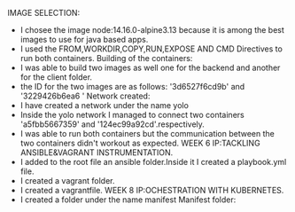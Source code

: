 IMAGE SELECTION:
* I chosee the image node:14.16.0-alpine3.13 because it is among the best images to use for java based apps.
* I used the FROM,WORKDIR,COPY,RUN,EXPOSE AND CMD Directives to run both containers.
Building of the containers:
* I was able to build two images as well one for the backend and another for the client folder.
* the ID for the two images are as follows: '3d6527f6cd9b' and '3229426b6ea6 '
Network created:
* I have created a network under the name yolo 
* Inside the yolo network I managed to connect two containers 'a5fbb5667359' and '124ec99a92cd'.respectively.
* I was able to run both containers but the communication between the two containers didn't workout as expected.
WEEK 6 IP:TACKLING ANSIBLE&VAGRANT INSTRUMENTATION.
* I added to the root file an ansible folder.Inside it I created a playbook.yml file.
* I created a vagrant folder.
* I created a vagrantfile.
WEEK 8 IP:OCHESTRATION WITH KUBERNETES.
* I created a folder under the name manifest 
Manifest folder:



